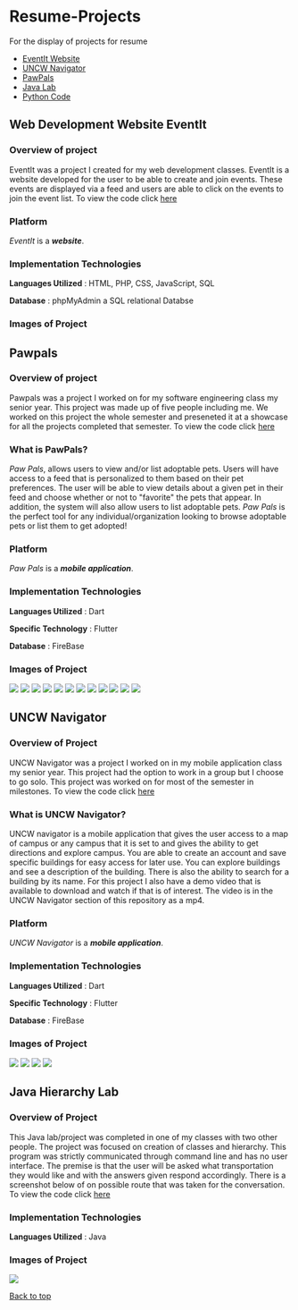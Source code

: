 # Resume-Projects
For the display of projects for resume
* [EventIt Website](https://github.com/JohnathanASmith/Resume-Projects#web-development-website-eventit)
* [UNCW Navigator](https://github.com/JohnathanASmith/Resume-Projects#uncw-navigator)
* [PawPals](https://github.com/JohnathanASmith/Resume-Projects#pawpals)
* [Java Lab](https://github.com/JohnathanASmith/Resume-Projects#java-hierarchy-lab)
* [Python Code](https://github.com/JohnathanASmith/Projects/tree/main/Past%20Projects/Random%20Python%20Code)

## Web Development Website EventIt

### Overview of project
EventIt was a project I created for my web development classes. EventIt is a website developed for the user to be able to create and join events. These events are displayed via a feed and users are able to click on the events to join the event list. To view the code click [here](https://github.com/JohnathanASmith/Projects/tree/main/Past%20Projects/web-dev-project)

### Platform
_EventIt_ is a _**website**_.

### Implementation Technologies

**Languages Utilized** : HTML, PHP, CSS, JavaScript, SQL

**Database** : phpMyAdmin a SQL relational Databse

### Images of Project

## Pawpals

### Overview of project
Pawpals was a project I worked on for my software engineering class my senior year. This project was made up of five people including me. We worked on this project the whole semester and preseneted it at a showcase for all the projects completed that semester. To view the code click [here](https://github.com/JohnathanASmith/2022-Pawpals)

### What is PawPals?
_Paw Pals_, allows users to view and/or list adoptable pets.  Users will have access to a feed that is personalized to them based on their pet preferences.  The user will be able to view details about a given pet in their feed and choose whether or not to "favorite" the pets that appear.  In addition, the system will also allow users to list adoptable pets.  _Paw Pals_ is the perfect tool for any individual/organization looking to browse adoptable pets or list them to get adopted!

### Platform
_Paw Pals_ is a _**mobile application**_.

### Implementation Technologies

**Languages Utilized** : Dart

**Specific Technology** : Flutter

**Database** : FireBase

### Images of Project
![](https://github.com/JohnathanASmith/Resume-Projects/blob/main/PawPals/loginValidation.png)
![](https://github.com/JohnathanASmith/Resume-Projects/blob/main/PawPals/signupValidation.png)
![](https://github.com/JohnathanASmith/Resume-Projects/blob/main/PawPals/recoveryValidation.png)
![](https://github.com/JohnathanASmith/Resume-Projects/blob/main/PawPals/locationServicesConfirmation.png)
![](https://github.com/JohnathanASmith/Resume-Projects/blob/main/PawPals/My%20Profile%20%2B%20Delete%20Post%20%2B%20Logout%20Button.png)
![](https://github.com/JohnathanASmith/Resume-Projects/blob/main/PawPals/Edit%20Profile%20%2B%20Validation.png)
![](https://github.com/JohnathanASmith/Resume-Projects/blob/main/PawPals/uploadingPhoto.png)
![](https://github.com/JohnathanASmith/Resume-Projects/blob/main/PawPals/feedPreferences.png)
![](https://github.com/JohnathanASmith/Resume-Projects/blob/main/PawPals/Like%20Post%20%2B%20Dislike%20Post%20%2B%20Out%20of%20Posts.png)
![](https://github.com/JohnathanASmith/Resume-Projects/blob/main/PawPals/Create%20Post%20%2B%20Validation.png)
![](https://github.com/JohnathanASmith/Resume-Projects/blob/main/PawPals/Detailed%20Post%20%2B%20Other%20User%20Profile.png)
![](https://github.com/JohnathanASmith/Resume-Projects/blob/main/PawPals/Liked%20Post%20Screen%20%2B%20Unlike%20a%20Post.png)

## UNCW Navigator

### Overview of Project
UNCW Navigator was a project I worked on in my mobile application class my senior year. This project had the option to work in a group but I choose to go solo. This project was worked on for most of the semester in milestones. To view the code click [here](https://github.com/JohnathanASmith/Projects/tree/main/Past%20Projects/uncwnavigatorapplication)

### What is UNCW Navigator?
UNCW navigator is a mobile application that gives the user access to a map of campus or any campus that it is set to and gives the ability to get directions and explore campus. You are able to create an account and save specific buildings for easy access for later use. You can explore buildings and see a description of the building. There is also the ability to search for a building by its name. For this project I also have a demo video that is available to download and watch if that is of interest. The video is in the UNCW Navigator section of this repository as a mp4.

### Platform
_UNCW Navigator_ is a _**mobile application**_.

### Implementation Technologies

**Languages Utilized** : Dart

**Specific Technology** : Flutter

**Database** : FireBase

### Images of Project
![](https://github.com/JohnathanASmith/Resume-Projects/blob/main/UNCW-Navigator/navigator1.png)
![](https://github.com/JohnathanASmith/Resume-Projects/blob/main/UNCW-Navigator/navigator2.png)
![](https://github.com/JohnathanASmith/Resume-Projects/blob/main/UNCW-Navigator/navigator3.png)
![](https://github.com/JohnathanASmith/Resume-Projects/blob/main/UNCW-Navigator/navigator4.png)

## Java Hierarchy Lab

### Overview of Project
This Java lab/project was completed in one of my classes with two other people. The project was focused on creation of classes and hierarchy. This program was strictly communicated through command line and has no user interface. The premise is that the user will be asked what transportation they would like and with the answers given respond accordingly. There is a screenshot below of on possible route that was taken for the conversation. To view the code click [here](https://github.com/JohnathanASmith/Projects/tree/main/Past%20Projects/Java%20Hierarchy%20Lab/src)

### Implementation Technologies

**Languages Utilized** : Java

### Images of Project
![](https://github.com/JohnathanASmith/Resume-Projects/blob/main/Java-Lab/java-lab-screenshot.png)

[Back to top](https://github.com/JohnathanASmith/Resume-Projects#resume-projects)

